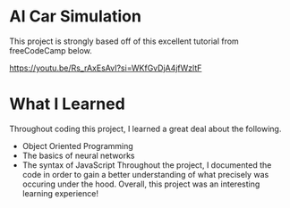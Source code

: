 # AI Car Simulation
This project is strongly based off of this excellent tutorial from freeCodeCamp below.

https://youtu.be/Rs_rAxEsAvI?si=WKfGvDjA4jfWzltF

# What I Learned
Throughout coding this project, I learned a great deal about the following.
* Object Oriented Programming
* The basics of neural networks
* The syntax of JavaScript
Throughout the project, I documented the code in order to gain a better understanding of what precisely was occuring under the hood. Overall, this project was an interesting learning experience!
